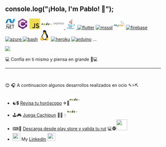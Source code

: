 ## console.log("¡Hola, I'm Pablo! 👋"); 

<a href="https://dotnet.microsoft.com/"> <img src="https://raw.githubusercontent.com/devicons/devicon/master/icons/dot-net/dot-net-original-wordmark.svg" alt="dotnet" width="35" height="35"/></a> 
<a href="https://www.w3schools.com/cs/"> <img src ="https://raw.githubusercontent.com/devicons/devicon/master/icons/csharp/csharp-original.svg" alt="csharp" width="35" height="35"/></a> 
<a href="https://developer.mozilla.org/en-US/docs/Web/JavaScript"> <img src="https://raw.githubusercontent.com/devicons/devicon/master/icons/javascript/javascript-original.svg" alt="javascript" width="35" height="35"/></a> 
<a href="https://nodejs.org"> <img src="https://raw.githubusercontent.com/devicons/devicon/master/icons/nodejs/nodejs-original-wordmark.svg" alt="nodejs" width="35" height="35"/></a> 
<a href="https://expressjs.com"> <img src="https://raw.githubusercontent.com/devicons/devicon/master/icons/express/express-original-wordmark.svg" alt="express" width="35" height="35"/> </a> 
<a href="https://www.java.com"> <img src="https://raw.githubusercontent.com/devicons/devicon/master/icons/java/java-original.svg" alt="java" width="35" height="35"/> </a> 
<a href="https://flutter.dev"> <img src="https://www.vectorlogo.zone/logos/flutterio/flutterio-icon.svg" alt="flutter" width="35" height="35"/></a> 
<a href="https://www.microsoft.com/en-us/sql-server"> <img src="https://www.svgrepo.com/show/303229/microsoft-sql-server-logo.svg" alt="mssql" width="35" height="35"/></a> 
<a href="https://www.mysql.com/"> <img src="https://raw.githubusercontent.com/devicons/devicon/master/icons/mysql/mysql-original-wordmark.svg" alt="mysql" width="35" height="35"/></a> 
<a href ="https://firebase.google.com/"> <img src ="https://www.vectorlogo.zone/logos/firebase/firebase-icon.svg" alt="firebase" width="35" height="35"/></a> 
<a href="https://azure.microsoft.com/en-in/"> <img src="https://www.vectorlogo.zone/logos/microsoft_azure/microsoft_azure-icon.svg" alt="azure" width="35" height="35"/> </a> 
<a href="https://www.gnu.org/software/bash/"> <img src="https://www.vectorlogo.zone/logos/gnu_bash/gnu_bash-icon.svg" alt="bash" width="35" height="35"/></a> 
<a href="https://www.linux.org/"> <img src="https://raw.githubusercontent.com/devicons/devicon/master/icons/linux/linux-original.svg" alt="linux" width="35" height="35"/></a> 
<a href="https://heroku.com"> <img src="https://www.vectorlogo.zone/logos/heroku/heroku-icon.svg" alt="heroku" width="35" height="35"/></a> 
<a href="https://www.arduino.cc/"> <img src="https://cdn.worldvectorlogo.com/logos/arduino-1.svg" alt="arduino" width="35" height="35"/></a> 
...

<img src="https://i.pinimg.com/550x/04/29/45/042945faa844de84fe6628ae26f9824b.jpg" width="600"> 

 💻 Confía en ti mismo y piensa en grande 📝💻
 <hr>
 <br>
 
 
😊 🎧 A continuacion algunos desarrollos realizados en ocio ✎⚡⛏
- ☯💲 [Revisa tu horóscopo](https://horoscopos.herokuapp.com/) ✈🔮<img src="https://raw.githubusercontent.com/devicons/devicon/master/icons/nodejs/nodejs-original-wordmark.svg" alt="nodejs" width="35" height="35"/>
- 🕹🎮 [Juega Cachipun](https://cachipun.herokuapp.com/) 🎲🎰♢<img src="https://raw.githubusercontent.com/devicons/devicon/master/icons/nodejs/nodejs-original-wordmark.svg" alt="nodejs" width="35" height="35"/>
- ⌨📲 [Descarga desde play store y valida tu rut](https://play.google.com/store/apps/details?id=com.pabloinostroza.ruts&hl=es_CL&gl=US) 💻🕵<img src="https://www.vectorlogo.zone/logos/flutterio/flutterio-icon.svg" width="35" height="35">
-  <img src="https://cdn.jsdelivr.net/npm/simple-icons@3.0.1/icons/linkedin.svg" width="25" height="25"/> My [Linkedin](https://www.linkedin.com/in/pablo-inostroza-858a0212b/) <img src="https://raw.githubusercontent.com/rahuldkjain/github-profile-readme-generator/master/src/images/icons/Social/linked-in-alt.svg" width="25" height="25"/>


<!--
---
**inosttroza/inosttroza** is a ✨ _special_ ✨ repository because its `README.md` (this file) appears on your GitHub profile.💻💼
-->
